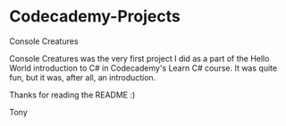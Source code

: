 # Codecademy-Projects
 Console Creatures

Console Creatures was the very first project I did as a part of the Hello World introduction to C# in Codecademy's Learn C# course. It was quite fun, but it was, after all, an introduction. 


Thanks for reading the README :)

Tony